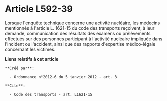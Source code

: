 # Article L592-39

Lorsque l'enquête technique concerne une activité nucléaire, les médecins mentionnés à l'article L. 1621-15 du code des
transports reçoivent, à leur demande, communication des résultats des examens ou prélèvements effectués sur des personnes
participant à l'activité nucléaire impliquée dans l'incident ou l'accident, ainsi que des rapports d'expertise médico-légale
concernant les victimes.

**Liens relatifs à cet article**

	**Créé par**:

	  - Ordonnance n°2012-6 du 5 janvier 2012 - art. 3

	**Cite**:

	  - Code des transports - art. L1621-15
